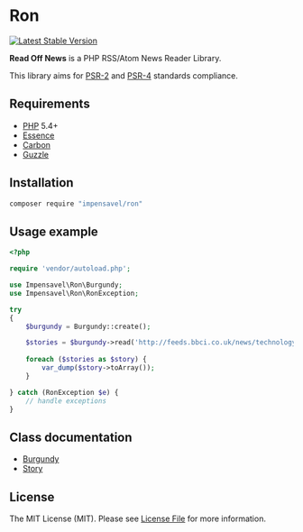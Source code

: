 # Ron
[![Latest Stable Version](https://poser.pugx.org/impensavel/ron/v/stable)](https://packagist.org/packages/impensavel/ron)

**Read Off News** is a PHP RSS/Atom News Reader Library.

This library aims for [PSR-2][] and [PSR-4][] standards compliance.

[PSR-2]: https://github.com/php-fig/fig-standards/blob/master/accepted/PSR-2-coding-style-guide.md
[PSR-4]: https://github.com/php-fig/fig-standards/blob/master/accepted/PSR-4-autoloader.md

## Requirements
* [PHP](http://www.php.net) 5.4+
* [Essence](https://packagist.org/packages/impensavel/essence)
* [Carbon](https://packagist.org/packages/nesbot/carbon)
* [Guzzle](https://packagist.org/packages/guzzlehttp/guzzle)

## Installation
``` bash
composer require "impensavel/ron"
```

## Usage example
```php
<?php

require 'vendor/autoload.php';

use Impensavel\Ron\Burgundy;
use Impensavel\Ron\RonException;

try
{
    $burgundy = Burgundy::create();

    $stories = $burgundy->read('http://feeds.bbci.co.uk/news/technology/rss.xml');
    
    foreach ($stories as $story) {
        var_dump($story->toArray());
    }

} catch (RonException $e) {
    // handle exceptions
}
```

## Class documentation
- [Burgundy](docs/Burgundy.md)
- [Story](docs/Story.md)

## License
The MIT License (MIT). Please see [License File](LICENSE.md) for more information.
